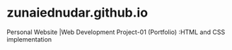 # zunaiednudar.github.io
Personal Website
|Web Development Project-01
(Portfolio)
:HTML and CSS implementation
